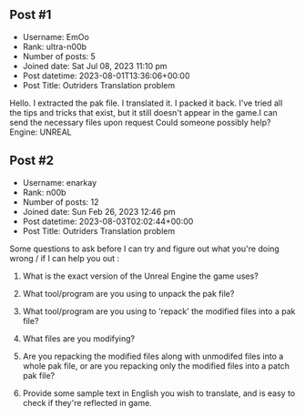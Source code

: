 ## Post #1
- Username: EmOo
- Rank: ultra-n00b
- Number of posts: 5
- Joined date: Sat Jul 08, 2023 11:10 pm
- Post datetime: 2023-08-01T13:36:06+00:00
- Post Title: Outriders Translation problem

Hello. I extracted the pak file. I translated it. I packed it back. I've tried all the tips and tricks that exist, but it still doesn't appear in the game.I can send the necessary files upon request
Could someone possibly help?   
Engine: UNREAL
## Post #2
- Username: enarkay
- Rank: n00b
- Number of posts: 12
- Joined date: Sun Feb 26, 2023 12:46 pm
- Post datetime: 2023-08-03T02:02:44+00:00
- Post Title: Outriders Translation problem

Some questions to ask before I can try and figure out what you're doing wrong / if I can help you out :

1) What is the exact version of the Unreal Engine the game uses?

2) What tool/program are you using to unpack the pak file?

3) What tool/program are you using to 'repack' the modified files into a pak file?

4) What files are you modifying?

5) Are you repacking the modified files along with unmodifed files into a whole pak file, or are you repacking only the modified files into a patch pak file?

6) Provide some sample text in English you wish to translate, and is easy to check if they're reflected in game.
